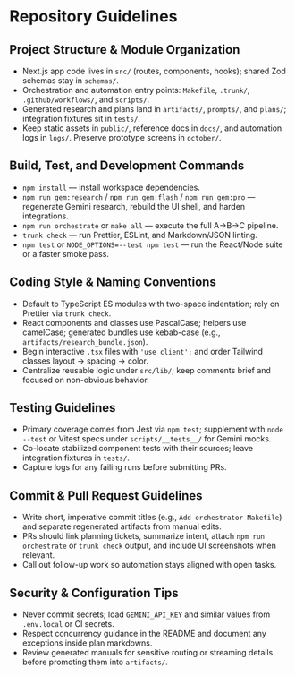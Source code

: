 # Repository Guidelines

## Project Structure & Module Organization
- Next.js app code lives in `src/` (routes, components, hooks); shared Zod schemas stay in `schemas/`.
- Orchestration and automation entry points: `Makefile`, `.trunk/`, `.github/workflows/`, and `scripts/`.
- Generated research and plans land in `artifacts/`, `prompts/`, and `plans/`; integration fixtures sit in `tests/`.
- Keep static assets in `public/`, reference docs in `docs/`, and automation logs in `logs/`. Preserve prototype screens in `october/`.

## Build, Test, and Development Commands
- `npm install` — install workspace dependencies.
- `npm run gem:research` / `npm run gem:flash` / `npm run gem:pro` — regenerate Gemini research, rebuild the UI shell, and harden integrations.
- `npm run orchestrate` or `make all` — execute the full A→B→C pipeline.
- `trunk check` — run Prettier, ESLint, and Markdown/JSON linting.
- `npm test` or `NODE_OPTIONS=--test npm test` — run the React/Node suite or a faster smoke pass.

## Coding Style & Naming Conventions
- Default to TypeScript ES modules with two-space indentation; rely on Prettier via `trunk check`.
- React components and classes use PascalCase; helpers use camelCase; generated bundles use kebab-case (e.g., `artifacts/research_bundle.json`).
- Begin interactive `.tsx` files with `'use client';` and order Tailwind classes layout → spacing → color.
- Centralize reusable logic under `src/lib/`; keep comments brief and focused on non-obvious behavior.

## Testing Guidelines
- Primary coverage comes from Jest via `npm test`; supplement with `node --test` or Vitest specs under `scripts/__tests__/` for Gemini mocks.
- Co-locate stabilized component tests with their sources; leave integration fixtures in `tests/`.
- Capture logs for any failing runs before submitting PRs.

## Commit & Pull Request Guidelines
- Write short, imperative commit titles (e.g., `Add orchestrator Makefile`) and separate regenerated artifacts from manual edits.
- PRs should link planning tickets, summarize intent, attach `npm run orchestrate` or `trunk check` output, and include UI screenshots when relevant.
- Call out follow-up work so automation stays aligned with open tasks.

## Security & Configuration Tips
- Never commit secrets; load `GEMINI_API_KEY` and similar values from `.env.local` or CI secrets.
- Respect concurrency guidance in the README and document any exceptions inside plan markdowns.
- Review generated manuals for sensitive routing or streaming details before promoting them into `artifacts/`.

